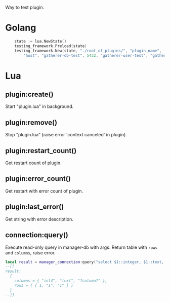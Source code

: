 Way to test plugin.

# Golang

```go
	state := lua.NewState()
	testing_framework.Preload(state)
	testing_framework.New(state, "./root_of_plugins/", "plugin_name",
		"host", "gatherer-db-test", 5432, "gatherer-user-test", "gatherer-password")
```

# Lua

## plugin:create()

Start "plugin.lua" in background.

## plugin:remove()

Stop "plugin.lua" (raise error 'context canceled' in plugin).

## plugin:restart_count()

Get restart count of plugin.

## plugin:error_count()

Get restart with error count of plugin.

## plugin:last_error()

Get string with error description.

## connection:query()

Execute read-only query in manager-db with args. Return table with `rows` and `columns`, raise error.

```lua
local result = manager_connection:query("select $1::integer, $1::text, $2", 1, "tests")
--[[
result:
  {
    columns = { "int4", "text", "?column?" },
    rows = { { 1, "1", "1" } }
  }
--]]
```